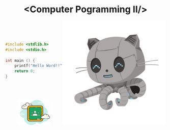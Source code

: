<h1 align="center">&lt;Computer Pogramming II/&gt;</h1>

<div align="left" widht="100">
    <img align="right" src="./.github/Robotocat.png" width="325" alt="octodex">

<br>
<br>
<br>

```C
#include <stdlib.h>
#include <stdio.h>

int main () {
    printf("Hello Word!!");
    return 0;
}
```
</div>

<br>
<br>
<br>

<footer align="center">
    <a href="https://classroom.google.com/c/NDU4OTkwNjkyMTI4">
        <img align="center" src="../.github/classroom.png" width="100">
    </a>
</footer>
